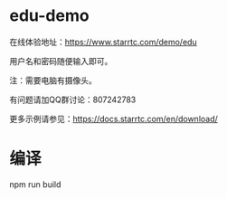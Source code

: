 # edu-demo

在线体验地址：https://www.starrtc.com/demo/edu

用户名和密码随便输入即可。

注：需要电脑有摄像头。

有问题请加QQ群讨论：807242783

更多示例请参见：https://docs.starrtc.com/en/download/

# 编译
 npm run build